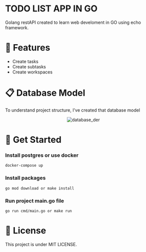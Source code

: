 # TODO LIST APP IN GO
Golang restAPI created to learn web develoment in GO using echo framework.

# 🚀 Features
- Create tasks
- Create subtasks
- Create workspaces

# 📋 Database Model
To understand project structure, I've created that database model

<div style="display: flex; justify-content: center; align-items: center">
  <img alt="database_der" src="https://i.imgur.com/KAmkf8g.png"/>
</div>


# 🏁 Get Started
### Install postgres or use docker

```docker-compose up```

### Install packages

```go mod download or make install```

### Run project main.go file

```go run cmd/main.go or make run```

# 📙 License
This project is under MIT LICENSE.